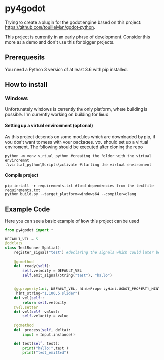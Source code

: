# py4godot
Trying to create a plugin for the godot engine based on this project: https://github.com/touilleMan/godot-python.

This project is currently in an early phase of development. Consider this more as a demo and don't use this for bigger projects.
## Prerequesits
You need a Python 3 version of at least 3.6 with pip installed.

## How to install

### Windows
Unfortunately windows is currently the only platform, where building is possible. I'm currently working on building for linux
#### Setting up a virtual environment (optional)
As this project depends on some modules which are downloaded by pip, if you don't want to mess with your packages, you should set up a virtual enviroment.
The following should be executed after cloning the repo
```console
python -m venv virtual_python #creating the folder with the virtual environemnt
.\virtual_python\Scripts\activate #starting the virtual enviromnent 
```
#### Compile project
```console
pip install -r requirements.txt #load dependencies from the textfile requirements.txt
python build.py --target_platform=windows64 --compiler=clang 
```

## Example Code
Here you can see a basic example of how this project can be used
```python
from py4godot import *

DEFAULT_VEL = 5
@gdclass
class TestRunner(Spatial):
	register_signal("test") #declaring the signals which could later be used
		
	@gdmethod
	def _ready(self):
		self.velocity = DEFAULT_VEL
		self.emit_signal(String("test"), "hallo")
		
	
	@gdproperty(int, DEFAULT_VEL, hint=PropertyHint.GODOT_PROPERTY_HINT_RANGE.value,
	 hint_string="1,100,5,slider")
	def vel(self):
		return self.velocity
	@vel.setter
	def vel(self, value):
		self.velocity = value
	
	@gdmethod
	def _process(self, delta):
		input = Input.instance()
	
	def test(self, test):
		print("hallo:",test )
		print("test_emitted")

```


